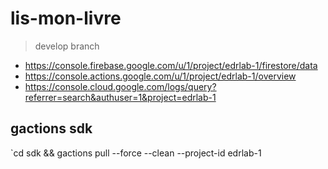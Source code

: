 # lis-mon-livre

> develop branch

  - https://console.firebase.google.com/u/1/project/edrlab-1/firestore/data
  - https://console.actions.google.com/u/1/project/edrlab-1/overview
  - https://console.cloud.google.com/logs/query?referrer=search&authuser=1&project=edrlab-1

## gactions sdk

`cd sdk && gactions pull --force --clean --project-id edrlab-1

